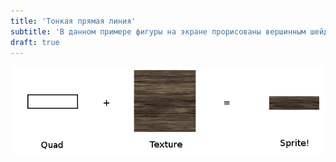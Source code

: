 ```yaml
---
title: 'Тонкая прямая линия'
subtitle: 'В данном примере фигуры на экране прорисованы вершинным шейдером путём трансформации из прямой линии'
draft: true
---
```


![](img/2d/sprites-definition.png)
